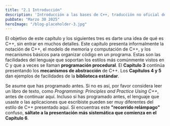 ```yaml
---
title: "2.1 Introducción"
description: 'Introducción a las bases de C++, traducción no oficial del libro "The C++ Programming Language" de Bjarne Stroustrup.'
pubDate: "Marzo 30 2025"
heroImage: "/blog-placeholder-3.jpg"
---
```


El objetivo de este capítulo y los siguientes tres es darte una idea de qué es C++, sin entrar en muchos detalles. Este capítulo presenta informalmente la notación de C++, el modelo de memoria y computación de C++, y los mecanismos básicos para organizar código en un programa. Estas son las facilidades del lenguaje que soportan los estilos más comúnmente vistos en C y que a veces se llaman **programación procedural**. El **Capítulo 3** continúa presentando los **mecanismos de abstracción** de C++. Los **Capítulos 4 y 5** dan ejemplos de facilidades de la **biblioteca estándar**.

Se asume que has programado antes. Si no es así, por favor considera leer un libro de texto, como _Programming: Principles and Practice Using C++_, antes de continuar aquí. Incluso si has programado antes, el lenguaje que usaste o las aplicaciones que escribiste pueden ser muy diferentes del estilo de C++ presentado aquí. Si encuentras este **"recorrido relámpago"** confuso, **sáltate a la presentación más sistemática que comienza en el Capítulo 6**.
